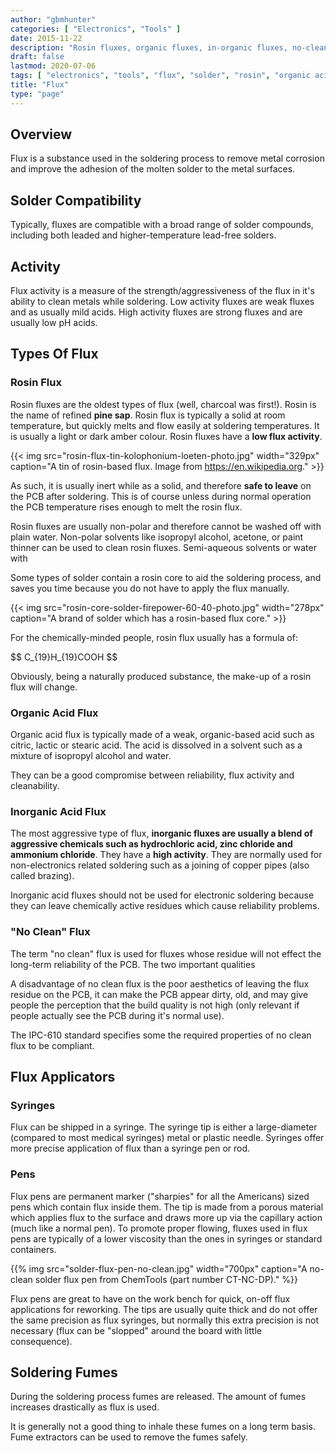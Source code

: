```yaml
---
author: "gbmhunter"
categories: [ "Electronics", "Tools" ]
date: 2015-11-22
description: "Rosin fluxes, organic fluxes, in-organic fluxes, no-clean types and more info about soldering flux."
draft: false
lastmod: 2020-07-06
tags: [ "electronics", "tools", "flux", "solder", "rosin", "organic acid", "inorganic acid", "no clean flux", "syringe", "flux pen" ]
title: "Flux"
type: "page"
---
```


## Overview

Flux is a substance used in the soldering process to remove metal corrosion and improve the adhesion of the molten solder to the metal surfaces.

## Solder Compatibility

Typically, fluxes are compatible with a broad range of solder compounds, including both leaded and higher-temperature lead-free solders.

## Activity

Flux activity is a measure of the strength/aggressiveness of the flux in it's ability to clean metals while soldering. Low activity fluxes are weak fluxes and as usually mild acids. High activity fluxes are strong fluxes and are usually low pH acids.

## Types Of Flux

### Rosin Flux

Rosin fluxes are the oldest types of flux (well, charcoal was first!). Rosin is the name of refined **pine sap**. Rosin flux is typically a solid at room temperature, but quickly melts and flow easily at soldering temperatures. It is usually a light or dark amber colour. Rosin fluxes have a **low flux activity**.

{{< img src="rosin-flux-tin-kolophonium-loeten-photo.jpg" width="329px" caption="A tin of rosin-based flux. Image from https://en.wikipedia.org."  >}}

As such, it is usually inert while as a solid, and therefore **safe to leave** on the PCB after soldering. This is of course unless during normal operation the PCB temperature rises enough to melt the rosin flux.

Rosin fluxes are usually non-polar and therefore cannot be washed off with plain water. Non-polar solvents like isopropyl alcohol, acetone, or paint thinner can be used to clean rosin fluxes. Semi-aqueous solvents or water with

Some types of solder contain a rosin core to aid the soldering process, and saves you time because you do not have to apply the flux manually.

{{< img src="rosin-core-solder-firepower-60-40-photo.jpg" width="278px" caption="A brand of solder which has a rosin-based flux core."  >}}

For the chemically-minded people, rosin flux usually has a formula of:

<p>$$ C_{19}H_{19}COOH $$</p>

Obviously, being a naturally produced substance, the make-up of a rosin flux will change.

### Organic Acid Flux

Organic acid flux is typically made of a weak, organic-based acid such as citric, lactic or stearic acid. The acid is dissolved in a solvent such as a mixture of isopropyl alcohol and water.

They can be a good compromise between reliability, flux activity and cleanability.

### Inorganic Acid Flux

The most aggressive type of flux, **inorganic fluxes are usually a blend of aggressive chemicals such as hydrochloric acid, zinc chloride and ammonium chloride**. They have a **high activity**. They are normally used for non-electronics related soldering such as a joining of copper pipes (also called brazing).

Inorganic acid fluxes should not be used for electronic soldering because they can leave chemically active residues which cause reliability problems.

### "No Clean" Flux

The term "no clean" flux is used for fluxes whose residue will not effect the long-term reliability of the PCB. The two important qualities

A disadvantage of no clean flux is the poor aesthetics of leaving the flux residue on the PCB, it can make the PCB appear dirty, old, and may give people the perception that the build quality is not high (only relevant if people actually see the PCB during it's normal use).

The IPC-610 standard specifies some the required properties of no clean flux to be compliant.

## Flux Applicators

### Syringes

Flux can be shipped in a syringe. The syringe tip is either a large-diameter (compared to most medical syringes) metal or plastic needle. Syringes offer more precise application of flux than a syringe pen or rod.

### Pens

Flux pens are permanent marker ("sharpies" for all the Americans) sized pens which contain flux inside them. The tip is made from a porous material which applies flux to the surface and draws more up via the capillary action (much like a normal pen). To promote proper flowing, fluxes used in flux pens are typically of a lower viscosity than the ones in syringes or standard containers.

{{% img src="solder-flux-pen-no-clean.jpg" width="700px" caption="A no-clean solder flux pen from ChemTools (part number CT-NC-DP)." %}}

Flux pens are great to have on the work bench for quick, on-off flux applications for reworking. The tips are usually quite thick and do not offer the same precision as flux syringes, but normally this extra precision is not necessary (flux can be "slopped" around the board with little consequence).

## Soldering Fumes

During the soldering process fumes are released. The amount of fumes increases drastically as flux is used.

It is generally not a good thing to inhale these fumes on a long term basis. Fume extractors can be used to remove the fumes safely.
